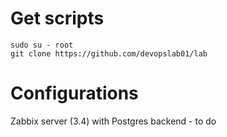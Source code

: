 # Get scripts

````
sudo su - root
git clone https://github.com/devopslab01/lab
````

# Configurations

Zabbix server (3.4) with Postgres backend       - to do
